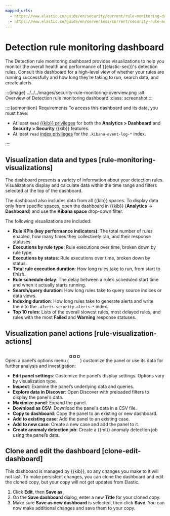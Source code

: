 ```yaml
---
mapped_urls:
  - https://www.elastic.co/guide/en/security/current/rule-monitoring-dashboard.html
  - https://www.elastic.co/guide/en/serverless/current/security-rule-monitoring-dashboard.html
---
```


# Detection rule monitoring dashboard

The Detection rule monitoring dashboard provides visualizations to help you monitor the overall health and performance of {{elastic-sec}}'s detection rules. Consult this dashboard for a high-level view of whether your rules are running successfully and how long they’re taking to run, search data, and create alerts.

:::{image} ../../../images/security-rule-monitoring-overview.png
:alt: Overview of Detection rule monitoring dashboard
:class: screenshot
:::

::::{admonition} Requirements
To access this dashboard and its data, you must have:

* At least `Read` [{{kib}} privileges](/deploy-manage/users-roles/cluster-or-deployment-auth/kibana-role-management.md) for both the **Analytics > Dashboard** and **Security > Security** {{kib}} features.
* At least `read` [index privileges](/deploy-manage/users-roles/cluster-or-deployment-auth/kibana-role-management.md#adding_index_privileges) for the `.kibana-event-log-*` index.

::::



## Visualization data and types [rule-monitoring-visualizations]

The dashboard presents a variety of information about your detection rules. Visualizations display and calculate data within the time range and filters selected at the top of the dashboard.

The dashboard also includes data from all {{kib}} spaces. To display data only from specific spaces, open the dashboard in {{kib}} (**Analytics** → **Dashboard**) and use the **Kibana space** drop-down filter.

The following visualizations are included:

* **Rule KPIs (key performance indicators)**: The total number of rules enabled, how many times they collectively ran, and their response statuses.
* **Executions by rule type**: Rule executions over time, broken down by rule type.
* **Executions by status**: Rule executions over time, broken down by status.
* **Total rule execution duration**: How long rules take to run, from start to finish.
* **Rule schedule delay**: The delay between a rule’s scheduled start time and when it actually starts running.
* **Search/query duration**: How long rules take to query source indices or data views.
* **Indexing duration**: How long rules take to generate alerts and write them to the `.alerts-security.alerts-*` index.
* **Top 10 rules**: Lists of the overall slowest rules, most delayed rules, and rules with the most **Failed** and **Warning** response statuses.


## Visualization panel actions [rule-visualization-actions]

Open a panel’s options menu (![Options menu](../../../images/security-three-dot-icon.png "")) customize the panel or use its data for further analysis and investigation:

* **Edit panel settings**: Customize the panel’s display settings. Options vary by visualization type.
* **Inspect**: Examine the panel’s underlying data and queries.
* **Explore data in Discover**: Open Discover with preloaded filters to display the panel’s data.
* **Maximize panel**: Expand the panel.
* **Download as CSV**: Download the panel’s data in a CSV file.
* **Copy to dashboard**: Copy the panel to an existing or new dashboard.
* **Add to existing case**: Add the panel to an existing case.
* **Add to new case**: Create a new case and add the panel to it.
* **Create anomaly detection job**: Create a {{ml}} anomaly detection job using the panel’s data.


## Clone and edit the dashboard [clone-edit-dashboard]

This dashboard is managed by {{kib}}, so any changes you make to it will not last. To make persistent changes, you can clone the dashboard and edit the cloned copy, but your copy will not get updates from Elastic.

1. Click **Edit**, then **Save as**.
2. On the **Save dashboard** dialog, enter a new **Title** for your cloned copy.
3. Make sure **Save as new dashboard** is selected, then click **Save**. You can now make additional changes and save them to your copy.

